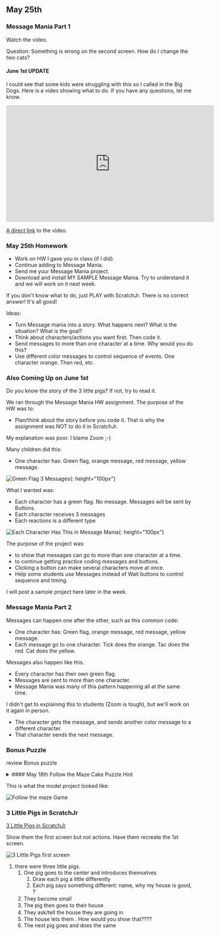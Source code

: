 ## May 25th

### Message Mania Part 1

Watch the video. 

Question: Something is wrong on the second screen. How do I change the two cats?

#### June 1st UPDATE
I could see that some kids were struggling with this so I called in the Big Dogs. Here is a video showing what to do. If you have any questions, let me know. 

<iframe width="560" height="315" src="https://www.youtube-nocookie.com/embed/WA4_xoRt1r8" frameborder="0" allow="accelerometer; autoplay; encrypted-media; gyroscope; picture-in-picture" allowfullscreen></iframe>

[A direct link](https://youtu.be/WA4_xoRt1r) to the video.

### May 25th Homework

* Work on HW I gave you in class (if I did). 
* Continue adding to Message Mania.
* Send me your Message Mania project. 
* Download and install MY SAMPLE Message Mania. Try to understand it and we will work on it next week.

If you don't know what to do, just PLAY with ScratchJr. There is no correct answer! It's all good! 

Ideas: 

* Turn Message mania into a story. What happens next? What is the situation? What is the goal?
* Think about characters/actions you want first. Then code it.
* Send messages to more than one character at a time. Why would you do this?
* Use different color messages to control sequence of events. One character orange. Then red, etc.

### Also Coming Up on June 1st

Do you know the story of the 3 little pigs? If not, try to read it.



We ran through the Message Mania HW assignment.  The purpose of the HW was to:

* Plan/think about the story before you code it. That is why the assignment was NOT to do it in ScratchJr.

My explanation was poor. I blame Zoom ;-) 

Many children did this: 

* One character has: Green flag, orange message, red message, yellow message.

![Green Flag 3 Messages](./images/2020-05-25/GreenFlag3Messages.jpg){: height="100px"}

What I wanted was:

* Each character has a green flag. No message. Messages will be sent by Buttons.
* Each character receives 3 messages
* Each reactions is a different type

![Each Character Has This in Message Mania](./images/2020-05-25/EachCharacterHas.jpg){: height="100px"}


The purpose of the project was:

* to show that messages can go to more than one character at a time. 
* to continue getting practice coding messages and buttons.
* Clicking a button can make several characters move at once.
* Help some students use Messages instead of Wait buttons to control sequence and timing. 

I will post a samole project here later in the week.



### Message Mania Part 2

Messages can happen one after the other, such as this common code:

* One character has: Green flag, orange message, red message, yellow message.
* Each message go to one character. Tick does the orange. Tac does the red. Cat does the yellow.

Messages also happen like this.

* Every character has their own green flag.
* Messages are sent to more than one character. 
* Message Mania was many of this pattern happening all at the same time. 



I didn't get to explaining this to students (Zoom is tough), but we'll work on it again in person.



* The character gets the message, and sends another color message to a different character.
* That character sends the next message.

### Bonus Puzzle 

review Bonus puzzle

   <details>
   <summary>#### May 18th Follow the Maze Cake Puzzle Hint
   </summary>

   #### May 18th Follow the Maze Cake Puzzle Hint

   What is the little blue line at the edge of the entrance?

   ![picture of entrance to last square in maze](./images/2020-05-18/CatEnteringMaze.jpg)

   </details>

This is what the model project looked like:

 ![Follow the maze Game](./images/2020-05-11/FollowTheMazeGame.gif "Follow the maze Game")


### 3 Little Pigs in ScratchJr
<!-- NOTE fix link to html  -->
[3 Little Pigs in ScratchJr](../lessons/3LittlePigsInScratchJr.md)


Show them the first screen but not actions. Have them recreate the 1st screen.

![3 Little Pigs first screen](/junior_coders/monday_pm/images/SnapNDrag%20Library.snapndraglibrary/e401a28ed-bd/3PigsScreen1.jpg)


1. there were three little pigs.
   1. One pig goes to the center and introduces themselves
        1. Draw each pig a little differently
        3. Each pig says something different: name, why my house is good, ?
   2. They become small　   
   3. The pig then goes to their house
   4. They ask/tell the house they are going in　
   5. The house lets them . How would you show that????
   6. The next pig goes and does the same

